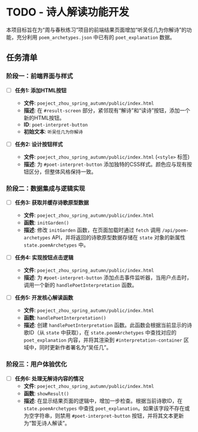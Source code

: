 # TODO - 诗人解读功能开发

本项目标旨在为“周与春秋练习”项目的前端结果页面增加“听吴任几为你解诗”的功能，充分利用 `poem_archetypes.json` 中已有的 `poet_explanation` 数据。

## 任务清单

### 阶段一：前端界面与样式

- [ ] **任务1: 添加HTML按钮**
  - **文件**: `poeject_zhou_spring_autumn/public/index.html`
  - **描述**: 在 `#result-screen` 部分，紧邻现有“解诗”和“读诗”按钮，添加一个新的HTML按钮。
  - **ID**: `poet-interpret-button`
  - **初始文本**: `听吴任几为你解诗`

- [ ] **任务2: 设计按钮样式**
  - **文件**: `poeject_zhou_spring_autumn/public/index.html` (`<style>` 标签)
  - **描述**: 为 `#poet-interpret-button` 添加独特的CSS样式。颜色应与现有按钮区分，但整体风格保持一致。

### 阶段二：数据集成与逻辑实现

- [ ] **任务3: 获取并缓存诗歌原型数据**
  - **文件**: `poeject_zhou_spring_autumn/public/index.html`
  - **函数**: `initGarden()`
  - **描述**: 修改 `initGarden` 函数，在页面加载时通过 `fetch` 调用 `/api/poem-archetypes` API，并将返回的诗歌原型数据存储在 `state` 对象的新属性 `state.poemArchetypes` 中。

- [ ] **任务4: 实现按钮点击逻辑**
  - **文件**: `poeject_zhou_spring_autumn/public/index.html`
  - **描述**: 为 `#poet-interpret-button` 添加点击事件监听器，当用户点击时，调用一个新的 `handlePoetInterpretation` 函数。

- [ ] **任务5: 开发核心解读函数**
  - **文件**: `poeject_zhou_spring_autumn/public/index.html`
  - **函数**: `handlePoetInterpretation()`
  - **描述**: 创建 `handlePoetInterpretation` 函数。此函数会根据当前显示的诗歌ID（从 `state` 中获取），在 `state.poemArchetypes` 中查找对应的 `poet_explanation` 内容，并将其渲染到 `#interpretation-container` 区域中，同时更新作者署名为“吴任几”。

### 阶段三：用户体验优化

- [ ] **任务6: 处理无解诗内容的情况**
  - **文件**: `poeject_zhou_spring_autumn/public/index.html`
  - **函数**: `showResult()`
  - **描述**: 在显示结果页面的逻辑中，增加一步检查。根据当前诗歌ID，在 `state.poemArchetypes` 中查找 `poet_explanation`。如果该字段不存在或为空字符串，则禁用 `#poet-interpret-button` 按钮，并将其文本更新为“暂无诗人解读”。

